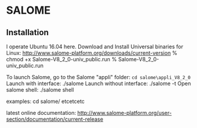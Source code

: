# SALOME
## Installation
I operate Ubuntu 16.04 here.
Download and Install Universal binaries for Linux: http://www.salome-platform.org/downloads/current-version
    % chmod +x Salome-V8_2_0-univ_public.run
    % Salome-V8_2_0-univ_public.run

To launch Salome, go to the Salome "appli" folder:
```cd salome\appli_V8_2_0```
Launch with interface:
    ./salome
Launch without interface:
    ./salome -t
Open salome shell:
    ./salome shell




examples: cd salome/ etcetcetc


latest online documentation: http://www.salome-platform.org/user-section/documentation/current-release
